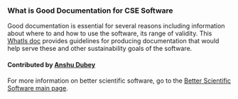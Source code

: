 
### What is Good Documentation for CSE Software

Good documentation is essential for several reasons including information about where to and how to use the software, its range of validity.  This [WhatIs doc](https://ideas-productivity.org/wordpress/wp-content/uploads/2016/04/IDEAS-DocumentationWhatIsGoodDocumentation-V0.1.pdf "What is Good Documentation?") provides guidelines for producing documentation that would help serve these and other sustainability goals of the software. 

#### Contributed by [Anshu Dubey](http://www.mcs.anl.gov/person/anshu-dubey/ "Anshu Dubey Homepage")

For more information on better scientific software, go to the [Better Scientific Software main page](http://betterscientificsoftware.info).

<!--- 
Categories: collaboration
Topics: documentation
Tags: [optional: add specific terms here that are unique to your content]
Level: 0
Prerequisites: none
Aggregate: none
--->
